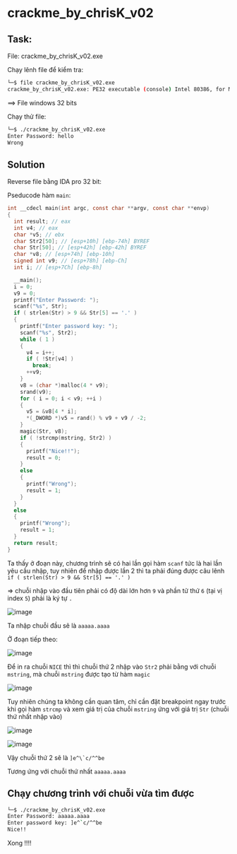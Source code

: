 # **crackme_by_chrisK_v02**

## Task:

File: crackme_by_chrisK_v02.exe

Chạy lênh file để kiểm tra:

```bash
└─$ file crackme_by_chrisK_v02.exe
crackme_by_chrisK_v02.exe: PE32 executable (console) Intel 80386, for MS Windows
```

==> File windows 32 bits

Chạy thử file:

```bash
└─$ ./crackme_by_chrisK_v02.exe
Enter Password: hello
Wrong                                                                                                                   
```


## Solution

Reverse file bằng IDA pro 32 bit:

Pseducode hàm `main`:

```c
int __cdecl main(int argc, const char **argv, const char **envp)
{
  int result; // eax
  int v4; // eax
  char *v5; // ebx
  char Str2[50]; // [esp+10h] [ebp-74h] BYREF
  char Str[50]; // [esp+42h] [ebp-42h] BYREF
  char *v8; // [esp+74h] [ebp-10h]
  signed int v9; // [esp+78h] [ebp-Ch]
  int i; // [esp+7Ch] [ebp-8h]

  __main();
  i = 0;
  v9 = 0;
  printf("Enter Password: ");
  scanf("%s", Str);
  if ( strlen(Str) > 9 && Str[5] == '.' )
  {
    printf("Enter password key: ");
    scanf("%s", Str2);
    while ( 1 )
    {
      v4 = i++;
      if ( !Str[v4] )
        break;
      ++v9;
    }
    v8 = (char *)malloc(4 * v9);
    srand(v9);
    for ( i = 0; i < v9; ++i )
    {
      v5 = &v8[4 * i];
      *(_DWORD *)v5 = rand() % v9 + v9 / -2;
    }
    magic(Str, v8);
    if ( !strcmp(mstring, Str2) )
    {
      printf("Nice!!");
      result = 0;
    }
    else
    {
      printf("Wrong");
      result = 1;
    }
  }
  else
  {
    printf("Wrong");
    result = 1;
  }
  return result;
}
```

Ta thấy ở đoạn này, chương trình sẽ có hai lần gọi hàm `scanf` tức là hai lần yêu cầu nhập, tuy nhiên để nhập được lần 2 thì ta phải đúng được câu lênh `if ( strlen(Str) > 9 && Str[5] == '.' )`

=> chuỗi nhập vào đầu tiên phải có độ dài lớn hơn `9` và phần tử thứ `6` (tại vị index `5`) phải là ký tự `.`

![image](https://user-images.githubusercontent.com/31529599/124359019-50bba780-dc4d-11eb-8e26-63249b5e3579.png)

Ta nhập chuỗi đầu sẽ là `aaaaa.aaaa`

Ở đoạn tiếp theo: 

![image](https://user-images.githubusercontent.com/31529599/124359200-20c0d400-dc4e-11eb-85f0-ad7132f68a7c.png)

Để in ra chuỗi `NICE` thì thì chuỗi thứ 2 nhập vào `Str2` phải bằng với chuỗi `mstring`, mà chuỗi `mstring` được tạo từ hàm `magic`

![image](https://user-images.githubusercontent.com/31529599/124359318-a3499380-dc4e-11eb-96e1-cb80b52f1464.png)

Tuy nhiên chúng ta không cần quan tâm, chỉ cần đặt breakpoint ngay trước khi gọi hàm `strcmp` và xem giá trị của chuỗi `mstring` ứng với giá trị `Str` (chuỗi thứ nhất nhập vào)

![image](https://user-images.githubusercontent.com/31529599/124359459-55815b00-dc4f-11eb-9a1b-9de06fca39ac.png)

![image](https://user-images.githubusercontent.com/31529599/124359469-629e4a00-dc4f-11eb-8df6-1abb25983a62.png)

Vậy chuỗi thứ 2 sẽ là ``]e^\`c/^^be``

Tương ứng với chuỗi thứ nhất `aaaaa.aaaa`


## Chạy chương trình với chuỗi vừa tìm được 

```bash
└─$ ./crackme_by_chrisK_v02.exe 
Enter Password: aaaaa.aaaa
Enter password key: ]e^`c/^^be
Nice!!    
```
Xong !!!!


